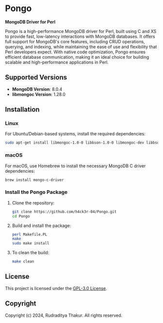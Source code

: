 # Pongo

**MongoDB Driver for Perl**

Pongo is a high-performance MongoDB driver for Perl, built using C and XS to provide fast, low-latency interactions with MongoDB databases. It offers full support for MongoDB's core features, including CRUD operations, querying, and indexing, while maintaining the ease of use and flexibility that Perl developers expect. With native code optimization, Pongo ensures efficient database communication, making it an ideal choice for building scalable and high-performance applications in Perl.

## Supported Versions

- **MongoDB Version**: 8.0.4
- **libmongoc Version**: 1.28.0

## Installation

### Linux

For Ubuntu/Debian-based systems, install the required dependencies:

```bash
sudo apt-get install libmongoc-1.0-0 libbson-1.0-0 libmongoc-dev libbson-dev
```

### macOS

For macOS, use Homebrew to install the necessary MongoDB C driver dependencies:

```zsh
brew install mongo-c-driver
```

### Install the Pongo Package

1. Clone the repository:

   ```bash
   git clone https://github.com/h4ck3r-04/Pongo.git
   cd Pongo
   ```

2. Build and install the package:

   ```bash
   perl Makefile.PL
   make
   sudo make install
   ```

3. To clean the build:

   ```bash
   make clean
   ```

## License

This project is licensed under the [GPL-3.0 License](LICENSE).

## Copyright

Copyright (c) 2024, Rudraditya Thakur. All rights reserved.
